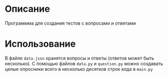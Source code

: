 # Описание

Программма для создания тестов с вопросами и ответами



# Использование

В файле `data.json` хранятся вопросы и ответы (ответов может быть несколько). С помощью файлов `data.py` и `question.py` можно создавать целые опросники всего в несколько десятков строк кода в `main.py`

